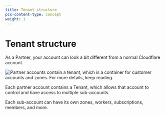 ```yaml
---
title: Tenant structure
pcx-content-type: concept
weight: 1
---
```


# Tenant structure

As a Partner, your account can look a bit different from a normal Cloudflare account.

![Partner accounts contain a tenant, which is a container for customer accounts and zones. For more details, keep reading.](/tenant/static/tenant-diagram.png)

Each partner account contains a Tenant, which allows that account to control and have access to multiple sub-accounts.

Each sub-account can have its own zones, workers, subscriptions, members, and more.